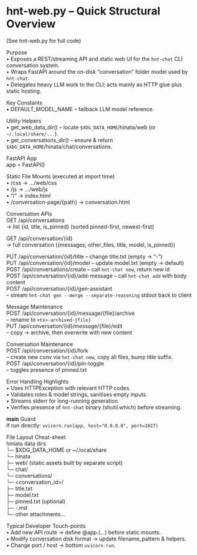 # hnt-web.py – Quick Structural Overview
(See hnt-web.py for full code)

Purpose  
• Exposes a REST/streaming API and static web UI for the `hnt-chat` CLI conversation system.  
• Wraps FastAPI around the on-disk “conversation” folder model used by `hnt-chat`.  
• Delegates heavy LLM work to the CLI; acts mainly as HTTP glue plus static hosting.

Key Constants  
• DEFAULT_MODEL_NAME – fallback LLM model reference.  

Utility Helpers  
• get_web_data_dir() – locate `$XDG_DATA_HOME`/hinata/web (or `~/.local/share/...`).  
• get_conversations_dir() – ensure & return `$XDG_DATA_HOME`/hinata/chat/conversations.  

FastAPI App  
app = FastAPI()

Static File Mounts (executed at import time)  
• /css → …/web/css  
• /js  → …/web/js  
• “/”             → index.html  
• /conversation-page/{path} → conversation.html  

Conversation APIs  
GET  /api/conversations  
    → list {id, title, is_pinned} (sorted pinned-first, newest-first)

GET  /api/conversation/{id}  
    → full conversation ({messages, other_files, title, model, is_pinned})

PUT  /api/conversation/{id}/title        – change title.txt (empty → “-”)  
PUT  /api/conversation/{id}/model        – update model.txt (empty → default)  
POST /api/conversations/create           – call `hnt-chat new`, return new id  
POST /api/conversation/{id}/add-message  – call `hnt-chat add` with body content  
POST /api/conversation/{id}/gen-assistant  
     – stream `hnt-chat gen --merge --separate-reasoning` stdout back to client

Message Maintenance  
POST /api/conversation/{id}/message/{file}/archive  
     – rename to `<ts>-archived-{file}`  
PUT  /api/conversation/{id}/message/{file}/edit  
     – copy → archive, then overwrite with new content

Conversation Maintenance  
POST /api/conversation/{id}/fork  
     – create new conv via `hnt-chat new`, copy all files, bump title suffix.  
POST /api/conversation/{id}/pin-toggle  
     – toggles presence of pinned.txt

Error Handling Highlights  
• Uses HTTPException with relevant HTTP codes.  
• Validates roles & model strings, sanitises empty inputs.  
• Streams stderr for long-running generation.  
• Verifies presence of `hnt-chat` binary (shutil.which) before streaming.

__main__ Guard  
If run directly: `uvicorn.run(app, host="0.0.0.0", port=2027)`

File Layout Cheat-sheet  
hiniata data dirs  
└─ $XDG_DATA_HOME or ~/.local/share  
   └─ hinata  
      ├─ web/            (static assets built by separate script)  
      └─ chat/  
         └─ conversations/  
            └─ <conversation_id>/  
               ├─ title.txt  
               ├─ model.txt  
               ├─ pinned.txt   (optional)  
               ├─ <n>-<role>.md  
               └─ other attachments…

Typical Developer Touch-points  
• Add new API route → define @app.<method>(…) before static mounts.  
• Modify conversation disk format → update filename_pattern & helpers.  
• Change port / host → bottom `uvicorn.run`.  